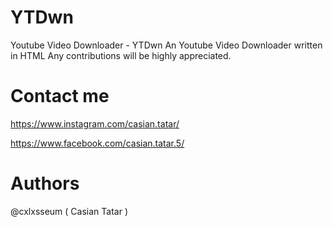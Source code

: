 # YTDwn
Youtube Video Downloader - YTDwn
An Youtube Video Downloader written in HTML
Any contributions will be highly appreciated.

# Contact me
https://www.instagram.com/casian.tatar/

https://www.facebook.com/casian.tatar.5/

# Authors
@cxlxsseum ( Casian Tatar )
